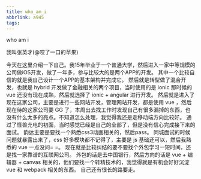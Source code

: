 ```yaml
---
title: who_am_i
abbrlink: a945
tags:
---
```


who am i

<!-- more -->


我叫张英才(@咬了一口的苹果)

今天在这里介绍一下自己。我15年毕业于一个普通大学，然后进入一家中等规模的公司做iOS开发，做了一年多，参与比较大的是两个APP的开发。
其中一个比较自信的就是我自己设计一个APP的基本架构并完成它。
然后就是转型做了混合开发，也就是 hybrid 开发做了金融相关的两个项目，当时使用的是 ionic 那时候的 vue 还没有现在成熟，然后就选择了 ionic + angular 进行开发。
然后就是进入了现在这家公司，主要是进行一些网站开发，管理网站开发，都是使用 vue ，然后现在待的这家公司要 GG 了，本周出去找工作时发现自己有很多漏掉的东西，也没有什么太多的亮点。不知道怎么处理，我觉得我还是走移动端方向比较好。
通过了怪兽充电的初面，当时感觉已经是自己的全部了，但是没有信心完成接下来的面试。
韵达主要是要找一个熟悉css3动画相关的，然后pass。
同城面试的时候问题就暴露出来了，css 好多模块都不记得了，主要是 js 基础还可以，然后我熟悉的 vue 一点没问= =。
现在就是比较纠结的要不要找个外包学习一短时间，还是找一家靠谱的互联网公司。
外包的话是去中国银行，然后方向的话是 vue + 编辑器 + canvas 相关的，他们要找一个转精技术的，我觉得就是有机会好好沉淀 vue 和 webpack 相关的东西。
自己还有很长的路要走。